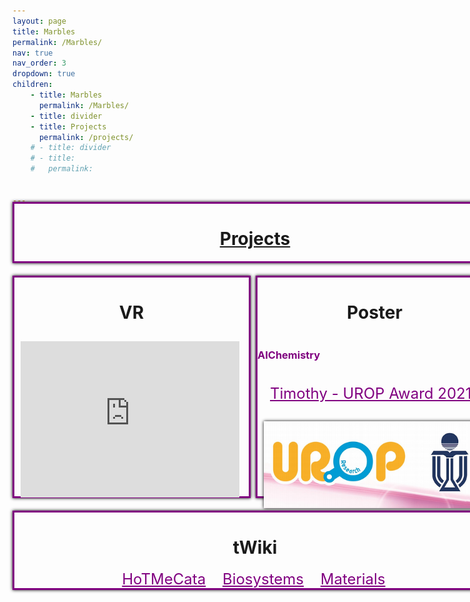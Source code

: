 ```yaml
---
layout: page
title: Marbles
permalink: /Marbles/
nav: true
nav_order: 3
dropdown: true
children:
    - title: Marbles
      permalink: /Marbles/
    - title: divider 
    - title: Projects
      permalink: /projects/
    # - title: divider 
    # - title: 
    #   permalink: 
    
    
---
```

<div style="height:550px;width:770px;">
	<div style = "border-style:solid;border-color:purple;width:770px;float:left;transform:translate(0px,-20px);overflow:visible;box-shadow:0 0 5px #000000;">
		<h1 style="text-align:center;"><strong><a href="../projects/">Projects</a></strong></h1>
	</div>
    <div style="border-style:solid;border-color:purple;height:350px;width:375px;float:left;box-shadow:0 0 5px #000000;">
		<h1 style="text-align:center;"><strong>VR</strong></h1>
      	<iframe style="margin:10px;" width="350" height="250" src="https://www.youtube.com/embed/EIt5hDSbRvg" title="YouTube video player" frameborder="0" allow="accelerometer; autoplay; clipboard-write; encrypted-media; gyroscope; picture-in-picture; web-share" allowfullscreen></iframe>
    </div>
    <div style="border-style:solid;border-color:purple;height:350px;width:375px;float:right;box-shadow:0 0 5px #000000;">
		<h1 style="text-align:center;"><strong>Poster</strong></h1>
      	<h3 style="float:left;"><strong><span style="color:purple;">AIChemistry</span></strong></h3>
      	<br>
      	<a href="../assets/pdf/Poster.pdf" style="float:left;margin:20px;font-size:24px;text-decoration:underline;color:purple;">Timothy - UROP Award 2021</a>
      	<img src="../assets/img/UROPAward_icon.png" style="margin:10px;width:341px;height:139px;box-shadow:0 0 5px #000000;"/>
    </div>
  	<div style = "border-style:solid;border-color:purple;width:770px;float:left;transform:translate(0px,20px);overflow:visible;box-shadow:0 0 5px #000000;">
    	<h1 style="text-align:center;"><strong>tWiki</strong></h1>
      	<div style="font-size:24px;float:left;transform:translate(33%,0px);">
        	<a href="https://wiki.laviebay-dev.hkust.edu.hk/RESEARCH_TEAMS/index.php?title=HoTMeCata" style="text-decoration:underline;color:purple;margin:20px;">HoTMeCata</a>
        	<a href="https://wiki.laviebay-dev.hkust.edu.hk/RESEARCH_TEAMS/index.php?title=Biosystems" style="text-decoration:underline;color:purple;">Biosystems</a>
        	<a href="https://wiki.laviebay-dev.hkust.edu.hk/RESEARCH_TEAMS/index.php?title=Materials" style="text-decoration:underline;color:purple;margin:20px;">Materials</a>
      	</div>
  	</div>
</div>
